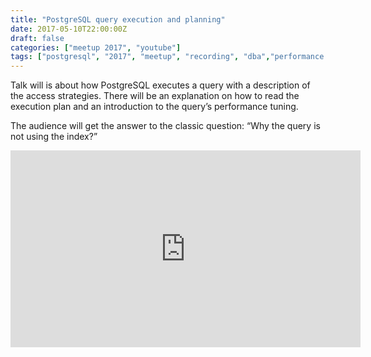 ```yaml
---
title: "PostgreSQL query execution and planning"
date: 2017-05-10T22:00:00Z
draft: false
categories: ["meetup 2017", "youtube"]
tags: ["postgresql", "2017", "meetup", "recording", "dba","performance tuning","planning","query"]
---
```


Talk will is about how PostgreSQL executes a query with a description of the access strategies. 
There will be an explanation on how to read the execution plan and an introduction to the query’s performance tuning. 

The audience will get the answer to the classic question: “Why the query is not using the index?”

<iframe width="560" height="315" src="https://www.youtube.com/embed/KcNcofNNNuQ" frameborder="0" allow="autoplay; encrypted-media" allowfullscreen></iframe>